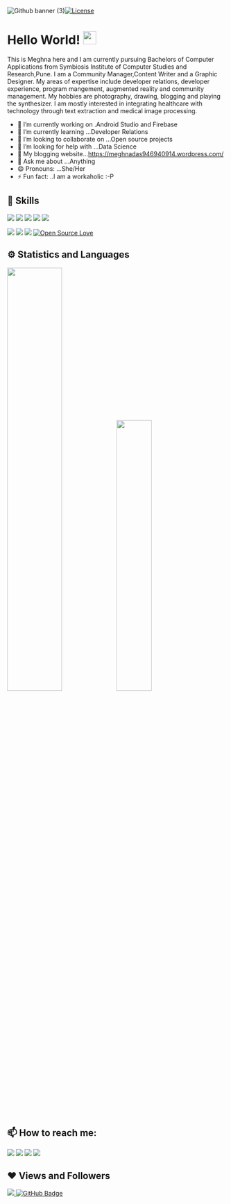 
![Github banner (3)](https://user-images.githubusercontent.com/55181652/92362483-b0205800-f10d-11ea-975d-0b2b17815e42.gif)<a href="https://github.com/Meghna-DAS/Meghna-DAS/blob/master/LICENSE"><img src="https://img.shields.io/github/license/antonkomarev/github-profile-views-counter.svg?style=flat-square" alt="License"></a>

# Hello World! <img src="https://raw.githubusercontent.com/MartinHeinz/MartinHeinz/master/wave.gif" width="30px">

This is Meghna here and I am currently pursuing Bachelors of Computer Applications from Symbiosis Institute of Computer Studies and Research,Pune. 
I am a Community Manager,Content Writer and a Graphic Designer. My areas of expertise include developer relations, developer experience, program mangement, augmented reality and community management. My hobbies are photography, drawing, blogging and playing the synthesizer. I am mostly interested in integrating healthcare with technology through text extraction and medical image processing.

- 🔭 I’m currently working on .Android Studio and Firebase
- 🌱 I’m currently learning ...Developer Relations
- 👯 I’m looking to collaborate on ...Open source projects
- 🤔 I’m looking for help with ...Data Science
- 📃 My blogging website...https://meghnadas946940914.wordpress.com/
- 💬 Ask me about ...Anything
- 😄 Pronouns: ...She/Her
- ⚡ Fun fact: ..I am a workaholic :-P <br>


## 🚀 Skills
<img src="https://img.shields.io/badge/javascript%20-%23323330.svg?&style=for-the-badge&logo=javascript&logoColor=%23F7DF1E"> <img src="https://img.shields.io/badge/java-%23ED8B00.svg?&style=for-the-badge&logo=java&logoColor=white"> <img src="https://img.shields.io/badge/php-%23777BB4.svg?&style=for-the-badge&logo=php&logoColor=white"> <img src="https://img.shields.io/badge/mysql-%2300f.svg?&style=for-the-badge&logo=mysql&logoColor=white"> <img src="https://img.shields.io/badge/blogger-%23FF5722.svg?&style=for-the-badge&logo=blogger&logoColor=white">

<img src="https://img.shields.io/badge/python-%233776AB.svg?&style=flat-square&logo=python&logoColor=white">  <img src="https://img.shields.io/badge/html-%23239120.svg?&style=flat-square&logo=html5&logoColor=white">  <img src="https://img.shields.io/badge/css-%23239120.svg?&style=flat-square&logo=css3&logoColor=white"> [![Open Source Love](https://badges.frapsoft.com/os/v2/open-source.svg?v=103)](https://github.com/Meghna-DAS/)


## ⚙ Statistics and Languages 
<img width="50%" src="https://github-readme-stats.vercel.app/api?username=Meghna-DAS&show_icons=true&theme=tokyonight"><img width="40%" src="https://github-readme-stats.vercel.app/api/top-langs/?username=Meghna-DAS&layout=compact&theme=tokyonight"> <br>

## 📫 How to reach me:
<p align='left'>
  
<a href = "https://www.linkedin.com/in/meghna-das15/"><img src="https://img.icons8.com/cute-clipart/45/000000/linkedin.png"/></a>
<a href = "https://twitter.com/Meghna__Das_"><img src="https://img.icons8.com/cotton/45/000000/twitter.png"/></a>
<a href = "https://www.instagram.com/meghna__das_/"><img src="https://img.icons8.com/color/45/000000/instagram-new.png"/></a>
<a href = "https://www.facebook.com/meghna.das15"><img src="https://img.icons8.com/fluent/48/000000/facebook-new.png"/></a>

</p>

## ❤ Views and Followers
<a href="https://github.com/Meghna-DAS/github-profile-views-counter">
    <img src="https://komarev.com/ghpvc/?username=Meghna-DAS">
</a>
<a href="https://github.com/Meghna-DAS?tab=followers"><img src="https://img.shields.io/github/followers/Meghna-DAS?label=Followers&style=social" alt="GitHub Badge"></a>
